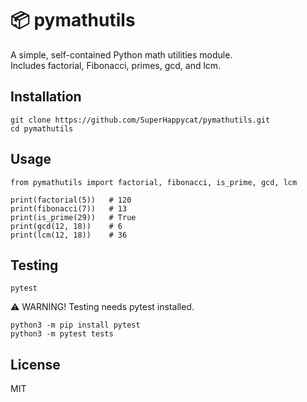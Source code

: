 # 📦 pymathutils

A simple, self-contained Python math utilities module.  
Includes factorial, Fibonacci, primes, gcd, and lcm.

## Installation
```
git clone https://github.com/SuperHappycat/pymathutils.git
cd pymathutils
```
## Usage
```
from pymathutils import factorial, fibonacci, is_prime, gcd, lcm

print(factorial(5))   # 120
print(fibonacci(7))   # 13
print(is_prime(29))   # True
print(gcd(12, 18))    # 6
print(lcm(12, 18))    # 36
```
## Testing
```
pytest
```
⚠️ WARNING!  Testing needs pytest installed. 
```
python3 -m pip install pytest
python3 -m pytest tests      
```

## License
MIT
